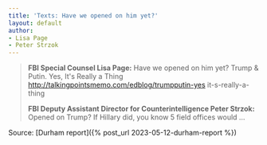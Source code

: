 ```yaml
---
title: 'Texts: Have we opened on him yet?'
layout: default
author:
- Lisa Page
- Peter Strzok
---
```


> **FBI Special Counsel Lisa Page:** Have we opened on him yet? Trump & Putin. Yes, It's Really a Thing http://talkingpointsmemo.com/edblog/trumpputin-yes­ it-s-really-a-thing
>
> **FBI Deputy Assistant Director for Counterintelligence Peter Strzok:** Opened on Trump? If Hillary did, you know 5 field offices would …

Source: [Durham report]({% post_url 2023-05-12-durham-report %})
